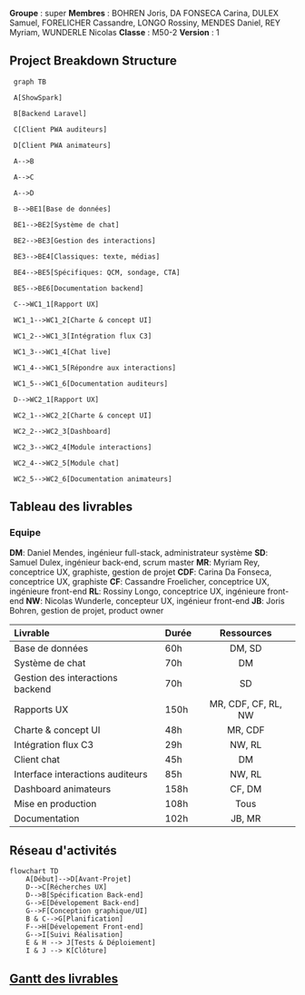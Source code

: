 **Groupe** : super
**Membres** : BOHREN Joris, DA FONSECA Carina, DULEX Samuel, FORELICHER Cassandre, LONGO Rossiny, MENDES Daniel, REY Myriam, WUNDERLE Nicolas
**Classe** : M50-2
**Version** : 1
## Project Breakdown Structure
```mermaid
 graph TB

 A[ShowSpark]
 
 B[Backend Laravel]
 
 C[Client PWA auditeurs]
 
 D[Client PWA animateurs]
 
 A-->B
 
 A-->C

 A-->D
 
 B-->BE1[Base de données]
 
 BE1-->BE2[Système de chat]
 
 BE2-->BE3[Gestion des interactions]
 
 BE3-->BE4[Classiques: texte, médias]
 
 BE4-->BE5[Spécifiques: QCM, sondage, CTA]
 
 BE5-->BE6[Documentation backend]
 
 C-->WC1_1[Rapport UX]
 
 WC1_1-->WC1_2[Charte & concept UI]
 
 WC1_2-->WC1_3[Intégration flux C3]
 
 WC1_3-->WC1_4[Chat live]
 
 WC1_4-->WC1_5[Répondre aux interactions]
 
 WC1_5-->WC1_6[Documentation auditeurs]
 
 D-->WC2_1[Rapport UX]
 
 WC2_1-->WC2_2[Charte & concept UI]
 
 WC2_2-->WC2_3[Dashboard]
 
 WC2_3-->WC2_4[Module interactions]
 
 WC2_4-->WC2_5[Module chat]
 
 WC2_5-->WC2_6[Documentation animateurs]  
```
## Tableau des livrables
### Equipe
**DM**: Daniel Mendes, ingénieur full-stack, administrateur système
**SD**: Samuel Dulex, ingénieur back-end, scrum master 
**MR**: Myriam Rey, conceptrice UX, graphiste, gestion de projet
**CDF**: Carina Da Fonseca, conceptrice UX, graphiste
**CF**: Cassandre Froelicher, conceptrice UX, ingénieure front-end
**RL**: Rossiny Longo, conceptrice UX, ingénieure front-end
**NW**: Nicolas Wunderle, concepteur UX, ingénieur front-end
**JB**: Joris Bohren, gestion de projet, product owner

| Livrable                         | Durée |     Ressources      |
|:-------------------------------- |:----- |:-------------------:|
| Base de données                  | 60h   |       DM, SD        |
| Système de chat                  | 70h   |         DM          |
| Gestion des interactions backend | 70h   |         SD          |
| Rapports UX                      | 150h  | MR, CDF, CF, RL, NW |
| Charte & concept UI              | 48h   |       MR, CDF       |
| Intégration flux C3              | 29h   |       NW, RL        |
| Client chat                      | 45h   |         DM          |
| Interface interactions auditeurs | 85h   |       NW, RL        |
| Dashboard animateurs             | 158h  |       CF, DM        |
| Mise en production               | 108h  |        Tous         |
| Documentation                    | 102h  |       JB, MR        |
## Réseau d'activités
```mermaid
flowchart TD
	A[Début]-->D[Avant-Projet]
	D-->C[Récherches UX]
	D-->B[Spécification Back-end]
	G-->E[Dévelopement Back-end]
	G-->F[Conception graphique/UI]
	B & C-->G[Planification]
	F-->H[Dévelopement Front-end]
	G-->I[Suivi Réalisation]
	E & H --> J[Tests & Déploiement]
	I & J --> K[Clôture]
```
## [Gantt des livrables](planificationGantt.md)